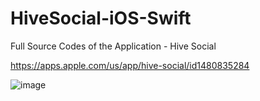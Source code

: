 # HiveSocial-iOS-Swift
 
Full Source Codes of the Application - Hive Social

https://apps.apple.com/us/app/hive-social/id1480835284

![image](https://user-images.githubusercontent.com/22513107/209278728-33b4a7d7-ffa0-4d24-969a-a078195d252e.png)
